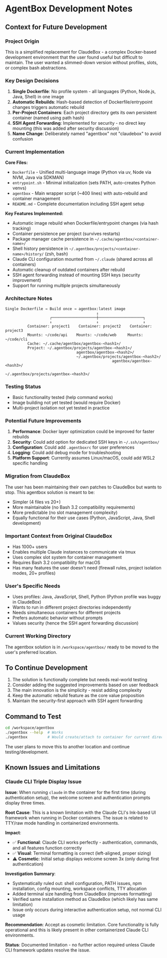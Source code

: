 # AgentBox Development Notes

## Context for Future Development

### Project Origin
This is a simplified replacement for ClaudeBox - a complex Docker-based development environment that the user found useful but difficult to maintain. The user wanted a slimmed-down version without profiles, slots, or complex bash abstractions.

### Key Design Decisions

1. **Single Dockerfile**: No profile system - all languages (Python, Node.js, Java, Shell) in one image
2. **Automatic Rebuilds**: Hash-based detection of Dockerfile/entrypoint changes triggers automatic rebuild
3. **Per-Project Containers**: Each project directory gets its own persistent container (named using path hash)
4. **SSH Agent Forwarding**: Implemented for security - no direct key mounting (this was added after security discussion)
5. **Name Change**: Deliberately named "agentbox" not "claudebox" to avoid confusion

### Current Implementation

**Core Files:**
- `Dockerfile` - Unified multi-language image (Python via uv, Node via NVM, Java via SDKMAN)
- `entrypoint.sh` - Minimal initialization (sets PATH, auto-creates Python venvs)
- `agentbox` - Main wrapper script (~400 lines) with auto-rebuild and container management
- `README.md` - Complete documentation including SSH agent setup

**Key Features Implemented:**
- Automatic image rebuild when Dockerfile/entrypoint changes (via hash tracking)
- Container persistence per project (survives restarts)
- Package manager cache persistence in `~/.cache/agentbox/<container-name>/`
- Shell history persistence in `~/.agentbox/projects/<container-name>/history/` (zsh, bash)
- Claude CLI configuration mounted from `~/.claude` (shared across all containers)
- Automatic cleanup of outdated containers after rebuild
- SSH agent forwarding instead of mounting SSH keys (security improvement)
- Support for running multiple projects simultaneously

### Architecture Notes

```
Single Dockerfile → Build once → agentbox:latest image
                                         ↓
                    ┌────────────────────┼────────────────────┐
                    ↓                    ↓                    ↓
          Container: project1    Container: project2    Container: project3
          Mounts: ~/code/api    Mounts: ~/code/web     Mounts: ~/code/cli
          Cache: ~/.cache/agentbox/agentbox-<hash1>/
          Project: ~/.agentbox/projects/agentbox-<hash1>/
                                agentbox/agentbox-<hash2>/
                                ~/.agentbox/projects/agentbox-<hash2>/
                                                agentbox/agentbox-<hash3>/
                                                ~/.agentbox/projects/agentbox-<hash3>/
```

### Testing Status
- Basic functionality tested (help command works)
- Image building not yet tested (would require Docker)
- Multi-project isolation not yet tested in practice

### Potential Future Improvements

1. **Performance**: Docker layer optimization could be improved for faster rebuilds
2. **Security**: Could add option for dedicated SSH keys in `~/.ssh/agentbox/`
3. **Configuration**: Could add `.agentboxrc` for user preferences
4. **Logging**: Could add debug mode for troubleshooting
5. **Platform Support**: Currently assumes Linux/macOS, could add WSL2 specific handling

### Migration from ClaudeBox

The user has been maintaining their own patches to ClaudeBox but wants to stop. This agentbox solution is meant to be:
- Simpler (4 files vs 20+)
- More maintainable (no Bash 3.2 compatibility requirements)
- More predictable (no slot management complexity)
- Equally functional for their use cases (Python, JavaScript, Java, Shell development)

### Important Context from Original ClaudeBox

- Has 1000+ users
- Enables multiple Claude instances to communicate via tmux
- Uses complex slot system for container management
- Requires Bash 3.2 compatibility for macOS
- Has many features the user doesn't need (firewall rules, project isolation modes, 20+ profiles)

### User's Specific Needs

- Uses profiles: Java, JavaScript, Shell, Python (Python profile was buggy in ClaudeBox)
- Wants to run in different project directories independently
- Needs simultaneous containers for different projects
- Prefers automatic behavior without prompts
- Values security (hence the SSH agent forwarding discussion)

### Current Working Directory
The agentbox solution is in `/workspace/agentbox/` ready to be moved to the user's preferred location.

## To Continue Development

1. The solution is functionally complete but needs real-world testing
2. Consider adding the suggested improvements based on user feedback
3. The main innovation is the simplicity - resist adding complexity
4. Keep the automatic rebuild feature as the core value proposition
5. Maintain the security-first approach with SSH agent forwarding

## Command to Test

```bash
cd /workspace/agentbox
./agentbox --help  # Works
./agentbox         # Would create/attach to container for current directory
```

The user plans to move this to another location and continue testing/development.

## Known Issues and Limitations

### Claude CLI Triple Display Issue

**Issue**: When running `claude` in the container for the first time (during authentication setup), the welcome screen and authentication prompts display three times.

**Root Cause**: This is a known limitation with the Claude CLI's Ink-based UI framework when running in Docker containers. The issue is related to TTY/raw mode handling in containerized environments.

**Impact**:
- ✅ **Functional**: Claude CLI works perfectly - authentication, commands, and all features function correctly
- ✅ **Visual**: Terminal formatting is correct (left-aligned, proper sizing)
- ⚠️ **Cosmetic**: Initial setup displays welcome screen 3x (only during first authentication)

**Investigation Summary**:
- Systematically ruled out: shell configuration, PATH issues, npm installation, config mounting, workspace conflicts, TTY allocation
- Added terminal size handling from ClaudeBox (improves formatting)
- Verified same installation method as ClaudeBox (which likely has same limitation)
- Issue only occurs during interactive authentication setup, not normal CLI usage

**Recommendation**: Accept as cosmetic limitation. Core functionality is fully operational and this is likely present in other containerized Claude CLI environments.

**Status**: Documented limitation - no further action required unless Claude CLI framework updates resolve the issue.